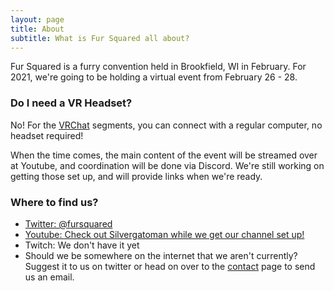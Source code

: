 ```yaml
---
layout: page
title: About
subtitle: What is Fur Squared all about?
---
```


Fur Squared is a furry convention held in Brookfield, WI in February.  For 2021, we're going to be holding a virtual event from February 26 - 28.

### Do I need a VR Headset?

No!  For the [VRChat](https://www.vrchat.com) segments, you can connect with a regular computer, no headset required!

When the time comes, the main content of the event will be streamed over at Youtube, and coordination will be done via Discord.  We're still working on getting those set up, and will provide links when we're ready.

### Where to find us?
- [Twitter: @fursquared](https://twitter.com/fursquared)
- [Youtube: Check out Silvergatoman while we get our channel set up!](https://www.youtube.com/user/silvergatomon)
- Twitch: We don't have it yet
- Should we be somewhere on the internet that we aren't currently?  Suggest it to us on twitter or head on over to the [contact](/contact) page to send us an email.

